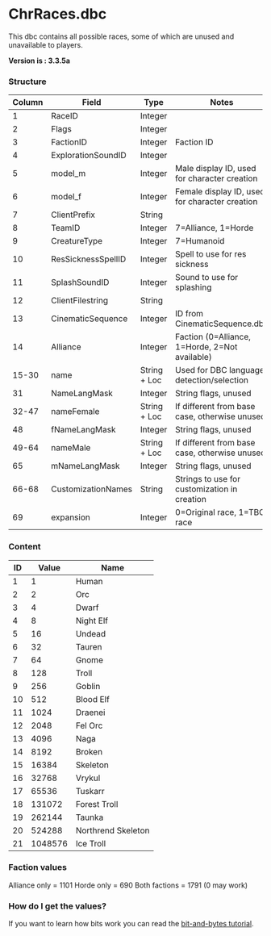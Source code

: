 # ChrRaces.dbc

This dbc contains all possible races, some of which are unused and unavailable to players.

**Version is : 3.3.5a**

### Structure

| Column | Field             | Type         | Notes                                           |
|--------|-------------------|--------------|-------------------------------------------------|
| 1      | RaceID            | Integer      |                                                 |
| 2      | Flags             | Integer      |                                                 |
| 3      | FactionID         | Integer      | Faction ID                                      |
| 4      | ExplorationSoundID| Integer      |                                                 |
| 5      | model_m           | Integer      | Male display ID, used for character creation    |
| 6      | model_f           | Integer      | Female display ID, used for character creation  |
| 7      | ClientPrefix      | String       |                                                 |
| 8      | TeamID            | Integer      | 7=Alliance, 1=Horde                             |
| 9      | CreatureType      | Integer      | 7=Humanoid                                      |
| 10     | ResSicknessSpellID| Integer      | Spell to use for res sickness                   |
| 11     | SplashSoundID     | Integer      | Sound to use for splashing                      |
| 12     | ClientFilestring  | String       |                                                 |
| 13     | CinematicSequence | Integer      | ID from CinematicSequence.dbc                   |
| 14     | Alliance          | Integer      | Faction (0=Alliance, 1=Horde, 2=Not available)  |
| 15-30  | name              | String + Loc | Used for DBC language detection/selection       |
| 31     | NameLangMask      | Integer      | String flags, unused                            |
| 32-47  | nameFemale        | String + Loc | If different from base case, otherwise unused   |
| 48     | fNameLangMask     | Integer      | String flags, unused                            |
| 49-64  | nameMale          | String + Loc | If different from base case, otherwise unused   |
| 65     | mNameLangMask     | Integer      | String flags, unused                            |
| 66-68  | CustomizationNames| String       | Strings to use for customization in creation    |
| 69     | expansion         | Integer      | 0=Original race, 1=TBC race                     |

### Content

| ID | Value    | Name                    |
|----|----------|-------------------------|
| 1  | 1        | Human                   |
| 2  | 2        | Orc                     |
| 3  | 4        | Dwarf                   |
| 4  | 8        | Night Elf               |
| 5  | 16       | Undead                  |
| 6  | 32       | Tauren                  |
| 7  | 64       | Gnome                   |
| 8  | 128      | Troll                   |
| 9  | 256      | Goblin                  |
| 10 | 512      | Blood Elf               |
| 11 | 1024     | Draenei                 |
| 12 | 2048     | Fel Orc                 |
| 13 | 4096     | Naga                    |
| 14 | 8192     | Broken                  |
| 15 | 16384    | Skeleton                |
| 16 | 32768    | Vrykul                  |
| 17 | 65536    | Tuskarr                 |
| 18 | 131072   | Forest Troll            |
| 19 | 262144   | Taunka                  |
| 20 | 524288   | Northrend Skeleton      |
| 21 | 1048576  | Ice Troll               |


### Faction values

Alliance only = 1101
Horde only = 690
Both factions = 1791 (0 may work)


### How do I get the values?

If you want to learn how bits work you can read the [bit-and-bytes tutorial](Bit-and_bytes-tutorial).
